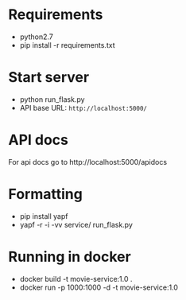# Requirements

* python2.7
* pip install -r requirements.txt

# Start server

* python run_flask.py
* API base URL: `http://localhost:5000/`

# API docs

For api docs go to http://localhost:5000/apidocs

# Formatting

* pip install yapf
* yapf -r -i -vv service/ run_flask.py

# Running in docker

* docker build -t movie-service:1.0 .
* docker run -p 1000:1000 -d -t movie-service:1.0

